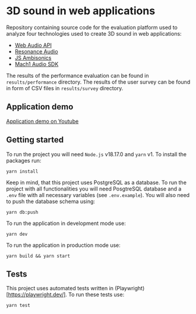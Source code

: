 # 3D sound in web applications

Repository containing source code for the evaluation platform used to analyze four technologies used to create 3D sound in web applications:

- [Web Audio API](https://developer.mozilla.org/en-US/docs/Web/API/Web_Audio_API)
- [Resonance Audio](https://resonance-audio.github.io/resonance-audio/)
- [JS Ambisonics](https://github.com/polarch/JSAmbisonics)
- [Mach1 Audio SDK](https://github.com/Mach1Studios/m1-sdk)

The results of the performance evaluation can be found in `results/performance` directory.
The results of the user survey can be found in form of CSV files in `results/survey` directory.

## Application demo

[Application demo on Youtube](https://youtu.be/NWnre1SebSs)

## Getting started

To run the project you will need `Node.js` v18.17.0 and `yarn` v1. To install the packages run: 
```
yarn install
```

Keep in mind, that this project uses PostgreSQL as a database. To run the project with all functionalities you will need PosgtreSQL database and a `.env` file with all necessary variables (see `.env.example`). You will also need to push the database schema using: 
```
yarn db:push
```

To run the application in development mode use: 
```
yarn dev
```

To run the application in production mode use: 
```
yarn build && yarn start
```

## Tests

This project uses automated tests written in (Playwright)[https://playwright.dev/]. To run these tests use: 
```
yarn test
``` 

